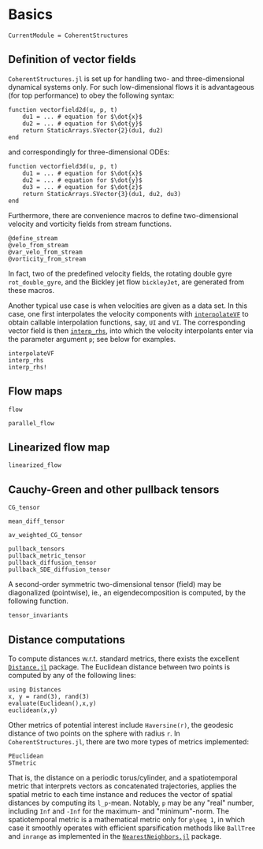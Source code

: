 # Basics

```@meta
CurrentModule = CoherentStructures
```
## Definition of vector fields

`CoherentStructures.jl` is set up for handling two- and three-dimensional dynamical
systems only. For such low-dimensional flows it is advantageous (for top
performance) to obey the following syntax:
```
function vectorfield2d(u, p, t)
    du1 = ... # equation for $\dot{x}$
    du2 = ... # equation for $\dot{y}$
    return StaticArrays.SVector{2}(du1, du2)
end
```
and correspondingly for three-dimensional ODEs:
```
function vectorfield3d(u, p, t)
    du1 = ... # equation for $\dot{x}$
    du2 = ... # equation for $\dot{y}$
    du3 = ... # equation for $\dot{z}$
    return StaticArrays.SVector{3}(du1, du2, du3)
end
```
Furthermore, there are convenience macros to define two-dimensional velocity
and vorticity fields from stream functions.
```@docs
@define_stream
@velo_from_stream
@var_velo_from_stream
@vorticity_from_stream
```
In fact, two of the predefined velocity fields, the rotating double gyre
`rot_double_gyre`, and the Bickley jet flow `bickleyJet`, are generated from
these macros.

Another typical use case is when velocities are given as a data set. In this
case, one first interpolates the velocity components with [`interpolateVF`](@ref)
to obtain callable interpolation functions, say, `UI` and `VI`. The corresponding
vector field is then [`interp_rhs`](@ref), into which the velocity interpolants
enter via the parameter argument `p`; see below for examples.

```@docs
interpolateVF
interp_rhs
interp_rhs!
```

## Flow maps

```@docs
flow
```

```@docs
parallel_flow
```

## Linearized flow map

```@docs
linearized_flow
```

## Cauchy-Green and other pullback tensors

```@docs
CG_tensor
```

```@docs
mean_diff_tensor
```

```@docs
av_weighted_CG_tensor
```

```@docs
pullback_tensors
pullback_metric_tensor
pullback_diffusion_tensor
pullback_SDE_diffusion_tensor
```
A second-order symmetric two-dimensional tensor (field) may be diagonalized
(pointwise), ie., an eigendecomposition is computed, by the following function.

```@docs
tensor_invariants
```

## Distance computations

To compute distances w.r.t. standard metrics, there exists the excellent
[`Distance.jl`](https://github.com/JuliaStats/Distances.jl) package. The
Euclidean distance between two points is computed by any of the following lines:
```
using Distances
x, y = rand(3), rand(3)
evaluate(Euclidean(),x,y)
euclidean(x,y)
```
Other metrics of potential interest include `Haversine(r)`, the geodesic
distance of two points on the sphere with radius `r`. In `CoherentStructures.jl`,
there are two more types of metrics implemented:
```@docs
PEuclidean
STmetric
```
That is, the distance on a periodic torus/cylinder, and a spatiotemporal metric
that interprets vectors as concatenated trajectories, applies the spatial metric
to each time instance and reduces the vector of spatial distances by computing
its ``l_p``-mean. Notably, `p` may be any "real" number, including `Inf` and
`-Inf` for the maximum- and "minimum"-norm. The spatiotemporal metric is a
mathematical metric only for ``p\geq 1``, in which case it smoothly operates
with efficient sparsification methods like `BallTree` and `inrange` as
implemented in the [`NearestNeighbors.jl`](https://github.com/KristofferC/NearestNeighbors.jl)
package.
